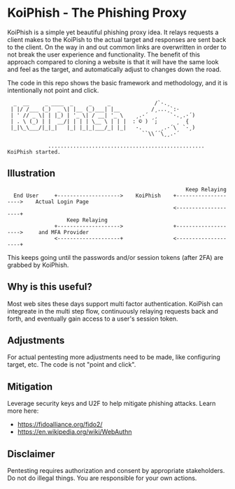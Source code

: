 # KoiPhish - The Phishing Proxy

KoiPhish is a simple yet beautiful phishing proxy idea. It relays requests a client makes to the KoiPish to the actual target and responses are sent back to the client. On the way in and out common links are overwritten in order to not break the user experience and functionality. The benefit of this approach compared to cloning a website is that it will have the same look and feel as the target, and automatically adjust to changes down the road. 

The code in this repo shows the basic framework and methodology, and it is intentionally not point and click.


```
  _  __     _ ____  _     _     _              /`·.¸
 | |/ /___ (_)  _ \| |__ (_)___| |__          /¸...¸`:·
 | ' // _ \| | |_) | '_ \| / __| '_ \    ¸.·´  ¸    `·.¸.·´)
 | . \ (_) | |  __/| | | | \__ \ | | |  : © ) ´;      ¸  {
 |_|\_\___/|_|_|   |_| |_|_|___/_| |_|   ·.      ¸.·´\  `·¸)
                                           ``\\´´\¸¸.·´

             .................................................. KoiPhish started.
```             


## Illustration

                                                             Keep Relaying                               
      End User     +-------------------->    KoiPhish    +-------------------->    Actual Login Page
                                                         <--------------------+    
                       Keep Relaying      
                   +-------------------->                +-------------------->     and MFA Provider
                   <--------------------+                <--------------------+           
             
This keeps going until the passwords and/or session tokens (after 2FA) are grabbed by KoiPhish.

## Why is this useful?
Most web sites these days support multi factor authentication. KoiPish can integreate in the multi step flow,  continuously relaying requests back and forth, and eventually gain access to a user's session token.

## Adjustments

For actual pentesting more adjustments need to be made, like configuring target, etc. The code is not "point and click".

## Mitigation

Leverage security keys and U2F to help mitigate phishing attacks. Learn more here:

* https://fidoalliance.org/fido2/
* https://en.wikipedia.org/wiki/WebAuthn

## Disclaimer

Pentesting requires authorization and consent by appropriate stakeholders. Do not do illegal things. You are responsible for your own actions.



